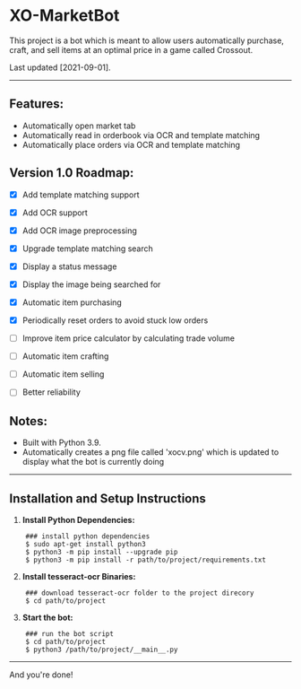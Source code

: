 # XO-MarketBot
This project is a bot which is meant to allow users automatically purchase, craft, and sell items at an optimal price in a game called Crossout.

Last updated [2021-09-01].

---

## Features:
- Automatically open market tab
- Automatically read in orderbook via OCR and template matching
- Automatically place orders via OCR and template matching

## Version 1.0 Roadmap:
- [x] Add template matching support
- [x] Add OCR support
- [x] Add OCR image preprocessing
- [x] Upgrade template matching search
- [x] Display a status message
- [x] Display the image being searched for
- [x] Automatic item purchasing
- [x] Periodically reset orders to avoid stuck low orders
- [ ] Improve item price calculator by calculating trade volume
- [ ] Automatic item crafting
- [ ] Automatic item selling
- [ ] Better reliability


## Notes:
- Built with Python 3.9.
- Automatically creates a png file called 'xocv.png' which is updated to display what the bot is currently doing

---

## Installation and Setup Instructions
1. **Install Python Dependencies:**
```
    ### install python dependencies
    $ sudo apt-get install python3
    $ python3 -m pip install --upgrade pip
    $ python3 -m pip install -r path/to/project/requirements.txt
```

2. **Install tesseract-ocr Binaries:**
```
    ### download tesseract-ocr folder to the project direcory
    $ cd path/to/project
```

3. **Start the bot:**
```
    ### run the bot script
    $ cd path/to/project
    $ python3 /path/to/project/__main__.py
```

---
And you're done!
